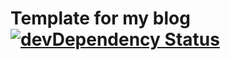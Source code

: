 # Template for my blog  [![devDependency Status](https://david-dm.org/rodrigobraga/rodrigobraga.github.io.png)](https://david-dm.org/rodrigobraga/rodrigobraga.github.io#info=devDependencies)